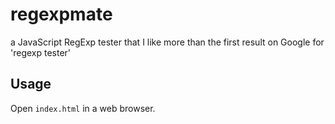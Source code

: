 regexpmate
==========

a JavaScript RegExp tester that I like more than the first result on Google for 'regexp tester'

Usage
-----

Open `index.html` in a web browser.
